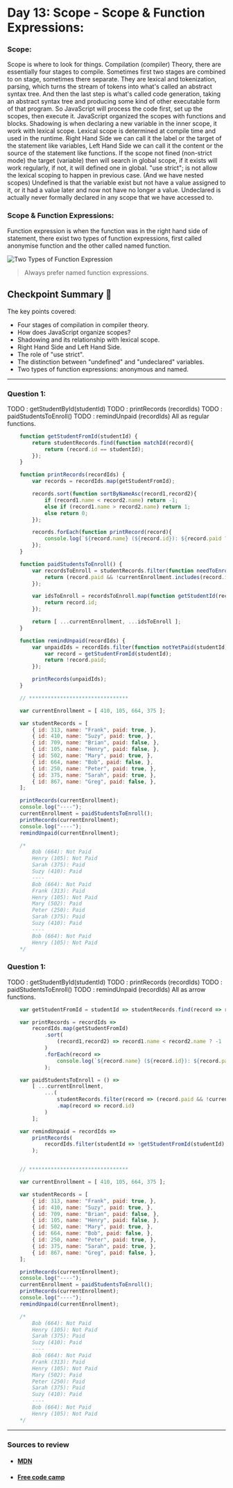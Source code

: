 
# Day 13: Scope - Scope & Function Expressions:

### Scope:

Scope is where to look for things. Compilation (compiler) Theory, there are essentially four stages to compile. Sometimes first two stages are combined to on stage, sometimes there separate. They are lexical and tokenization, parsing, which turns the stream of tokens into what's called an abstract syntax tree. And then the last step is what's called code generation, taking an abstract syntax tree and producing some kind of other executable form of that program. So JavaScript will process the code first, set up the scopes, then execute it. JavaScript organized the scopes with functions and blocks.
Shadowing is when declaring a new variable in the inner scope, it work with lexical scope. Lexical scope is determined at compile time and used in the runtime.
Right Hand Side we can call it the label or the target of the statement like variables, Left Hand Side we can call it the content or the source of the statement like functions. If the scope not fined (non-strict mode) the target (variable) then will search in global scope, if it exists will work regularly, if not, it will defined one in global.
"use strict"; is not allow the lexical scoping to happen in previous case. (And we have nested scopes)
Undefined is that the variable exist but not have a value assigned to it, or it had a value later and now not have no longer a value. Undeclared is actually never formally declared in any scope that we have accessed to.

### Scope & Function Expressions:

Function expression is when the function was in the right hand side of statement, there exist two types of function expressions, first called anonymise function and the other called named function.

![Two Types of Function Expression](./visualData/functionExpression.png)
> Always prefer named function expressions.

## Checkpoint Summary :vertical_traffic_light:

The key points covered:

- Four stages of compilation in compiler theory.
- How does JavaScript organize scopes?
- Shadowing and its relationship with lexical scope.
- Right Hand Side and Left Hand Side.
- The role of "use strict".
- The distinction between "undefined" and "undeclared" variables.
- Two types of function expressions: anonymous and named.

---

### Question 1:
TODO : getStudentById(studentId)
TODO : printRecords (recordIds)
TODO : paidStudentsToEnroll()
TODO : remindUnpaid (recordIds)
All as regular functions.

```javascript
    function getStudentFromId(studentId) {
        return studentRecords.find(function matchId(record){
            return (record.id == studentId);
        });
    }

    function printRecords(recordIds) {
        var records = recordIds.map(getStudentFromId);

        records.sort(function sortByNameAsc(record1,record2){
            if (record1.name < record2.name) return -1;
            else if (record1.name > record2.name) return 1;
            else return 0;
        });

        records.forEach(function printRecord(record){
            console.log(`${record.name} (${record.id}): ${record.paid ? "Paid" : "Not Paid"}`);
        });
    }

    function paidStudentsToEnroll() {
        var recordsToEnroll = studentRecords.filter(function needToEnroll(record){
            return (record.paid && !currentEnrollment.includes(record.id));
        });

        var idsToEnroll = recordsToEnroll.map(function getStudentId(record){
            return record.id;
        });

        return [ ...currentEnrollment, ...idsToEnroll ];
    }

    function remindUnpaid(recordIds) {
        var unpaidIds = recordIds.filter(function notYetPaid(studentId){
            var record = getStudentFromId(studentId);
            return !record.paid;
        });

        printRecords(unpaidIds);
    }

    // ********************************

    var currentEnrollment = [ 410, 105, 664, 375 ];

    var studentRecords = [
        { id: 313, name: "Frank", paid: true, },
        { id: 410, name: "Suzy", paid: true, },
        { id: 709, name: "Brian", paid: false, },
        { id: 105, name: "Henry", paid: false, },
        { id: 502, name: "Mary", paid: true, },
        { id: 664, name: "Bob", paid: false, },
        { id: 250, name: "Peter", paid: true, },
        { id: 375, name: "Sarah", paid: true, },
        { id: 867, name: "Greg", paid: false, },
    ];

    printRecords(currentEnrollment);
    console.log("----");
    currentEnrollment = paidStudentsToEnroll();
    printRecords(currentEnrollment);
    console.log("----");
    remindUnpaid(currentEnrollment);

    /*
        Bob (664): Not Paid
        Henry (105): Not Paid
        Sarah (375): Paid
        Suzy (410): Paid
        ----
        Bob (664): Not Paid
        Frank (313): Paid
        Henry (105): Not Paid
        Mary (502): Paid
        Peter (250): Paid
        Sarah (375): Paid
        Suzy (410): Paid
        ----
        Bob (664): Not Paid
        Henry (105): Not Paid
    */
```

### Question 1:
TODO : getStudentById(studentId)
TODO : printRecords (recordIds)
TODO : paidStudentsToEnroll()
TODO : remindUnpaid (recordIds)
All as arrow functions.

```javascript
    var getStudentFromId = studentId => studentRecords.find(record => record.id == studentId);

    var printRecords = recordIds =>
        recordIds.map(getStudentFromId)
            .sort(
                (record1,record2) => record1.name < record2.name ? -1 : record1.name > record2.name ? 1 : 0
            )
            .forEach(record =>
                console.log(`${record.name} (${record.id}): ${record.paid ? "Paid" : "Not Paid"}`)
            );

    var paidStudentsToEnroll = () =>
        [ ...currentEnrollment,
            ...(
                studentRecords.filter(record => (record.paid && !currentEnrollment.includes(record.id)))
                .map(record => record.id)
            )
        ];

    var remindUnpaid = recordIds =>
        printRecords(
            recordIds.filter(studentId => !getStudentFromId(studentId).paid)
        );


    // ********************************

    var currentEnrollment = [ 410, 105, 664, 375 ];

    var studentRecords = [
        { id: 313, name: "Frank", paid: true, },
        { id: 410, name: "Suzy", paid: true, },
        { id: 709, name: "Brian", paid: false, },
        { id: 105, name: "Henry", paid: false, },
        { id: 502, name: "Mary", paid: true, },
        { id: 664, name: "Bob", paid: false, },
        { id: 250, name: "Peter", paid: true, },
        { id: 375, name: "Sarah", paid: true, },
        { id: 867, name: "Greg", paid: false, },
    ];

    printRecords(currentEnrollment);
    console.log("----");
    currentEnrollment = paidStudentsToEnroll();
    printRecords(currentEnrollment);
    console.log("----");
    remindUnpaid(currentEnrollment);

    /*
        Bob (664): Not Paid
        Henry (105): Not Paid
        Sarah (375): Paid
        Suzy (410): Paid
        ----
        Bob (664): Not Paid
        Frank (313): Paid
        Henry (105): Not Paid
        Mary (502): Paid
        Peter (250): Paid
        Sarah (375): Paid
        Suzy (410): Paid
        ----
        Bob (664): Not Paid
        Henry (105): Not Paid
    */
```

---

### Sources to review
- #### [MDN](https://developer.mozilla.org/)
- #### [Free code camp](https://www.freecodecamp.org/)